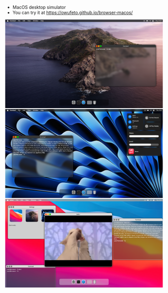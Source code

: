  - MacOS desktop simulator
 - You can try it at https://owufeto.github.io/browser-macos/

![1](https://github.com/owufeto/browser-macos/blob/main/screenshots/1.png?raw=true)
![2](https://github.com/owufeto/browser-macos/blob/main/screenshots/2.png?raw=true)
![3](https://github.com/owufeto/browser-macos/blob/main/screenshots/3.png?raw=true)
